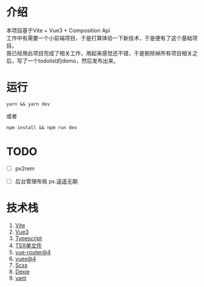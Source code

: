 # 介绍
本项目基于Vite + Vue3 + Composition Api  
工作中有需要一个小前端项目，于是打算体验一下新技术，于是便有了这个基础项目。  
我已经用此项目完成了相关工作，用起来感觉还不错，于是剔除掉所有项目相关之后，写了一个todolist的demo，然后发布出来。

# 运行

```yarn && yarn dev```

或者

```npm install && npm run dev```


# TODO

- [ ] px2rem  
- [ ] 后台管理布局     ps.遥遥无期


# 技术栈
1.  [Vite](https://vitejs.cn/)
2.  [Vue3](https://v3.cn.vuejs.org/)
3.  [Typescript](https://www.typescriptlang.org/zh/)
4.  [TSX单文件](https://github.com/vitejs/vite/tree/main/packages/plugin-vue-jsx)
5.  [vue-router@4](https://next.router.vuejs.org/zh/)
6.  [vuex@4](https://next.vuex.vuejs.org/zh/index.html)
7.  [Scss](https://sass-lang.com/)
8.  [Dexie](https://dexie.org/)
9.  [vant](https://vant-contrib.gitee.io/vant/v3/#/zh-CN/home)
